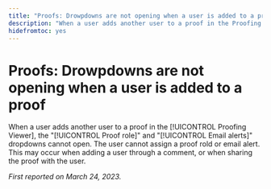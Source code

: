 ```yaml
---
title: "Proofs: Drowpdowns are not opening when a user is added to a proof"
description: "When a user adds another user to a proof in the Proofing Viewer, the Proof role and Email alerts dropdowns cannot open. The user cannot assign a proof rold or email alert. This may occur when adding a user through a comment, or when sharing the proof with the user."
hidefromtoc: yes
---
```


# Proofs: Drowpdowns are not opening when a user is added to a proof 

<!--This article is on WF and WFP TOCs-->

When a user adds another user to a proof in the [!UICONTROL Proofing Viewer], the "[!UICONTROL Proof role]" and "[!UICONTROL Email alerts]" dropdowns cannot open. The user cannot assign a proof rold or email alert. This may occur when adding a user through a comment, or when sharing the proof with the user.

_First reported on March 24, 2023._

